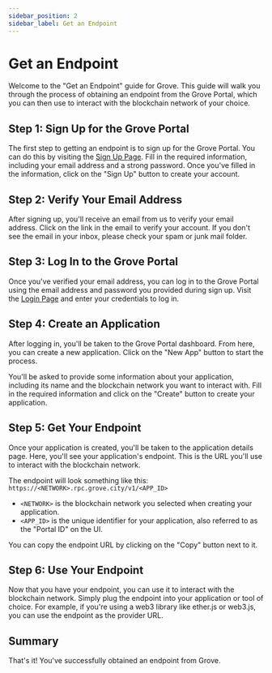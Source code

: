 ```yaml
---
sidebar_position: 2
sidebar_label: Get an Endpoint
---
```


# Get an Endpoint

Welcome to the "Get an Endpoint" guide for Grove. This guide will walk you through the process of obtaining an endpoint from the Grove Portal, which you can then use to interact with the blockchain network of your choice.

## Step 1: Sign Up for the Grove Portal

The first step to getting an endpoint is to sign up for the Grove Portal. You can do this by visiting the [Sign Up Page](https://portal.grove.city/api/auth/auth0?signup=true). Fill in the required information, including your email address and a strong password. Once you've filled in the information, click on the "Sign Up" button to create your account.

## Step 2: Verify Your Email Address

After signing up, you'll receive an email from us to verify your email address. Click on the link in the email to verify your account. If you don't see the email in your inbox, please check your spam or junk mail folder.

## Step 3: Log In to the Grove Portal

Once you've verified your email address, you can log in to the Grove Portal using the email address and password you provided during sign up. Visit the [Login Page](https://portal.grove.city/api/auth/auth0) and enter your credentials to log in.

## Step 4: Create an Application

After logging in, you'll be taken to the Grove Portal dashboard. From here, you can create a new application. Click on the "New App" button to start the process.

You'll be asked to provide some information about your application, including its name and the blockchain network you want to interact with. Fill in the required information and click on the "Create" button to create your application.

## Step 5: Get Your Endpoint

Once your application is created, you'll be taken to the application details page. Here, you'll see your application's endpoint. This is the URL you'll use to interact with the blockchain network.

The endpoint will look something like this: `https://<NETWORK>.rpc.grove.city/v1/<APP_ID>`

- `<NETWORK>` is the blockchain network you selected when creating your application.
- `<APP_ID>` is the unique identifier for your application, also referred to as the "Portal ID" on the UI.

You can copy the endpoint URL by clicking on the "Copy" button next to it.

## Step 6: Use Your Endpoint

Now that you have your endpoint, you can use it to interact with the blockchain network. Simply plug the endpoint into your application or tool of choice. For example, if you're using a web3 library like ether.js or web3.js, you can use the endpoint as the provider URL.

## Summary

That's it! You've successfully obtained an endpoint from Grove.
